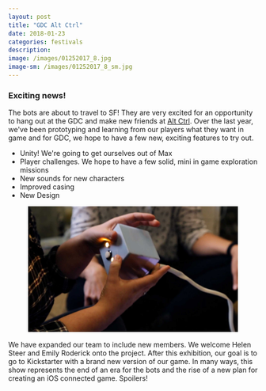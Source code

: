 ```yaml
---
layout: post
title: "GDC Alt Ctrl"
date: 2018-01-23
categories: festivals
description:
image: /images/01252017_8.jpg
image-sm: /images/01252017_8_sm.jpg
---
```

### Exciting news!
The bots are about to travel to SF! They are very excited for an opportunity to hang out at the GDC and make new friends at [Alt Ctrl](http://www.gdconf.com/events/altctrlgdc.html). Over the last year, we've been prototyping and learning from our players what they want in game and for GDC, we hope to have a few new, exciting features to try out.

* Unity! We're going to get ourselves out of Max
* Player challenges. We hope to have a few solid, mini in game exploration missions
* New sounds for new characters   
* Improved casing
* New Design

<figure>
  <img src="/images/01252018.jpg" alt="Blue Bots"/>
</figure>

We have expanded our team to include new members. We welcome Helen Steer and Emily Roderick onto the project. After this exhibition, our goal is to go to Kickstarter with a brand new version of our game. In many ways, this show represents the end of an era for the bots and the rise of a new plan for creating an iOS connected game. Spoilers!
